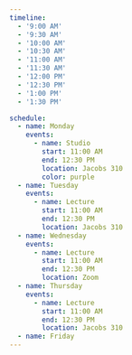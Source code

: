```yaml
---
timeline:
  - '9:00 AM'
  - '9:30 AM'
  - '10:00 AM'
  - '10:30 AM'
  - '11:00 AM'
  - '11:30 AM'
  - '12:00 PM'
  - '12:30 PM'
  - '1:00 PM'
  - '1:30 PM'

schedule:
  - name: Monday
    events:
      - name: Studio
        start: 11:00 AM
        end: 12:30 PM
        location: Jacobs 310
        color: purple
  - name: Tuesday
    events: 
      - name: Lecture
        start: 11:00 AM
        end: 12:30 PM
        location: Jacobs 310
  - name: Wednesday
    events: 
      - name: Lecture
        start: 11:00 AM
        end: 12:30 PM
        location: Zoom
  - name: Thursday
    events: 
      - name: Lecture
        start: 11:00 AM
        end: 12:30 PM
        location: Jacobs 310  
  - name: Friday
---
```

